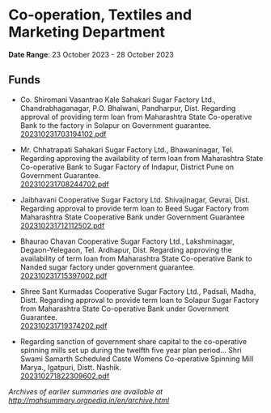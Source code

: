 # Co-operation, Textiles and Marketing Department

**Date Range**: 23 October 2023 - 28 October 2023


## Funds
- Co. Shiromani Vasantrao Kale Sahakari Sugar Factory Ltd., Chandrabhaganagar, P.O. Bhalwani, Pandharpur, Dist. Regarding approval of providing term loan from Maharashtra State Co-operative Bank to the factory in Solapur on Government guarantee.\
  [202310231703194102.pdf](https://gr.maharashtra.gov.in/Site/Upload/Government%20Resolutions/English/202310231703194102.pdf)

- Mr. Chhatrapati Sahakari Sugar Factory Ltd., Bhawaninagar, Tel. Regarding approving the availability of term loan from Maharashtra State Co-operative Bank to Sugar Factory of Indapur, District Pune on Government Guarantee.\
  [202310231708244702.pdf](https://gr.maharashtra.gov.in/Site/Upload/Government%20Resolutions/English/202310231708244702.pdf)

- Jaibhavani Cooperative Sugar Factory Ltd. Shivajinagar, Gevrai, Dist. Regarding approval to provide term loan to Beed Sugar Factory from Maharashtra State Cooperative Bank under Government Guarantee\
  [202310231712112502.pdf](https://gr.maharashtra.gov.in/Site/Upload/Government%20Resolutions/English/202310231712112502.pdf)

- Bhaurao Chavan Cooperative Sugar Factory Ltd., Lakshminagar, Degaon-Yelegaon, Tel. Ardhapur, Dist. Regarding approving the availability of term loan from Maharashtra State Co-operative Bank to Nanded sugar factory under government guarantee.\
  [202310231715397002.pdf](https://gr.maharashtra.gov.in/Site/Upload/Government%20Resolutions/English/202310231715397002.pdf)

- Shree Sant Kurmadas Cooperative Sugar Factory Ltd., Padsali, Madha, Distt. Regarding approval to provide term loan to Solapur Sugar Factory from Maharashtra State Co-operative Bank under Government Guarantee.\
  [202310231719374202.pdf](https://gr.maharashtra.gov.in/Site/Upload/Government%20Resolutions/English/202310231719374202.pdf)

- Regarding sanction of government share capital to the co-operative spinning mills set up during the twelfth five year plan period... Shri Swami Samarth Scheduled Caste Womens Co-operative Spinning Mill Marya., Igatpuri, Distt. Nashik.\
  [202310271822309602.pdf](https://gr.maharashtra.gov.in/Site/Upload/Government%20Resolutions/English/202310271822309602.pdf)


*Archives of earlier summaries are available at http://mahsummary.orgpedia.in/en/archive.html*